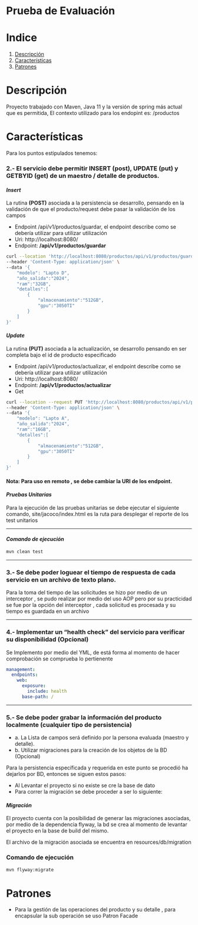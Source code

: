 # Prueba de Evaluación

# Indice
1. [Descripción](#Descripción)
2. [Características](#Características)
3. [Patrones](#Patrones)

# Descripción
Proyecto trabajado con Maven, Java 11 y la versión de spring más actual que es permitida, 
El contexto utilizado para los endopint es: /productos 

# Características
Para los puntos estipulados tenemos:
### 2.- El servicio debe permitir INSERT (post), UPDATE (put) y GETBYID (get) de un maestro / detalle de productos.
#### *Insert*
   La rutina **(POST)** asociada a la persistencia se desarrollo, pensando en la validación de que el producto/request debe pasar
   la validación de los campos
 - Endpoint /api/v1/productos/guardar, el endpoint describe como se debería utilizar para utilizar utilización
 - Uri: http://localhost:8080/
 - Endpoint: **/api/v1/productos/guardar**

```bash
curl --location 'http://localhost:8080/productos/api/v1/productos/guardar' \
--header 'Content-Type: application/json' \
--data '{
    "modelo": "Lapto D",
    "año_salida":"2024",
    "ram":"32GB",
    "detalles":[
        {
            "almacenamiento":"512GB",
            "gpu":"3050TI"
        }
    ]
}'
```
#### *Update*
   La rutina **(PUT)** asociada a la actualización, se desarrollo pensando en ser completa bajo el id de producto especificado
 - Endpoint /api/v1/productos/actualizar, el endpoint describe como se debería utilizar para utilizar utilización
 - Uri: http://localhost:8080/
 - Endpoint: **/api/v1/productos/actualizar**   
 - Get

```bash
curl --location --request PUT 'http://localhost:8080/productos/api/v1/productos/actualizar?producto=1' \
--header 'Content-Type: application/json' \
--data '{
    "modelo": "Lapto A",
    "año_salida":"2024",
    "ram":"16GB",
    "detalles":[
        {
            "almacenamiento":"512GB",
            "gpu":"3050TI"
        }
    ]
}'
```

#### Nota: Para uso en remoto , se debe cambiar la URI de los endpoint.
#### *Pruebas Unitarias*

Para la ejecución de las pruebas unitarias se debe ejecutar el siguiente comando, site/jacoco/index.html es la ruta para
desplegar el reporte de los test unitarios

---- 
####  *Comando de ejecución*
```bash
mvn clean test
```
---
### 3.- Se debe poder loguear el tiempo de respuesta de cada servicio en un archivo de texto plano.

Para la toma del tiempo de las solicitudes se hizo por medio de un interceptor , se pudo realizar por medio del uso AOP 
pero por su practicidad se fue por la opción del interceptor , cada solicitud es procesada y su tiempo es guardada en un archivo

---
### 4.- Implementar un “health check” del servicio para verificar su disponibilidad (Opcional)
Se Implemento por medio del YML, de está forma al momento de hacer comprobación se comprueba lo pertienente 
```yaml
management:
  endpoints:
    web:
      exposure:
        include: health
      base-path: /
```
---
### 5.- Se debe poder grabar la información del producto localmente (cualquier tipo de persistencia)
- a. La Lista de campos será definido por la persona evaluada (maestro y detalle).
- b. Utilizar migraciones para la creación de los objetos de la BD (Opcional)

Para la persistencia específicada y requerida en este punto se procedió ha dejarlos por BD, entonces se siguen estos pasos:
- Al Levantar el proyecto si no existe se cre la base de dato
- Para correr la migración se debe proceder a ser lo siguiente:

#### *Migración*

El proyecto cuenta con la posibilidad de generar las migraciones asociadas, por medio de la dependencia flyway, la bd
se crea al momento de levantar el proyecto en la base de build del mismo.

El archivo de la migración asociada se encuentra en resources/db/migration

###  Comando de ejecución
```bash
mvn flyway:migrate
```

# Patrones

- Para la gestión de las operaciones del producto y su detalle , para encapsular la sub operación se uso Patron Facade
